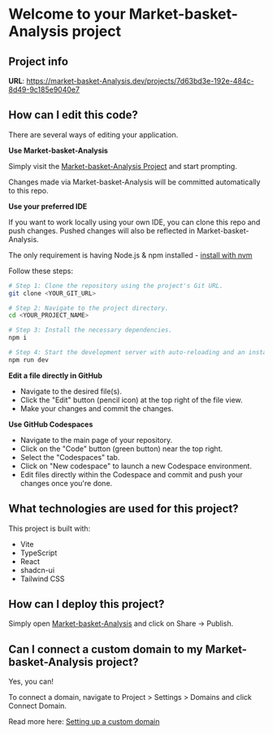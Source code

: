 # Welcome to your Market-basket-Analysis project

## Project info

**URL**: https://market-basket-Analysis.dev/projects/7d63bd3e-192e-484c-8d49-9c185e9040e7

## How can I edit this code?

There are several ways of editing your application.

**Use Market-basket-Analysis**

Simply visit the [Market-basket-Analysis Project](https://market-basket-Analysis.dev/projects/7d63bd3e-192e-484c-8d49-9c185e9040e7) and start prompting.

Changes made via Market-basket-Analysis will be committed automatically to this repo.

**Use your preferred IDE**

If you want to work locally using your own IDE, you can clone this repo and push changes. Pushed changes will also be reflected in Market-basket-Analysis.

The only requirement is having Node.js & npm installed - [install with nvm](https://github.com/nvm-sh/nvm#installing-and-updating)

Follow these steps:

```sh
# Step 1: Clone the repository using the project's Git URL.
git clone <YOUR_GIT_URL>

# Step 2: Navigate to the project directory.
cd <YOUR_PROJECT_NAME>

# Step 3: Install the necessary dependencies.
npm i

# Step 4: Start the development server with auto-reloading and an instant preview.
npm run dev
```

**Edit a file directly in GitHub**

- Navigate to the desired file(s).
- Click the "Edit" button (pencil icon) at the top right of the file view.
- Make your changes and commit the changes.

**Use GitHub Codespaces**

- Navigate to the main page of your repository.
- Click on the "Code" button (green button) near the top right.
- Select the "Codespaces" tab.
- Click on "New codespace" to launch a new Codespace environment.
- Edit files directly within the Codespace and commit and push your changes once you're done.

## What technologies are used for this project?

This project is built with:

- Vite
- TypeScript
- React
- shadcn-ui
- Tailwind CSS

## How can I deploy this project?

Simply open [Market-basket-Analysis](https://market-basket-Analysis.dev/projects/7d63bd3e-192e-484c-8d49-9c185e9040e7) and click on Share -> Publish.

## Can I connect a custom domain to my Market-basket-Analysis project?

Yes, you can!

To connect a domain, navigate to Project > Settings > Domains and click Connect Domain.

Read more here: [Setting up a custom domain](https://docs.market-basket-Analysis.dev/tips-tricks/custom-domain#step-by-step-guide)
